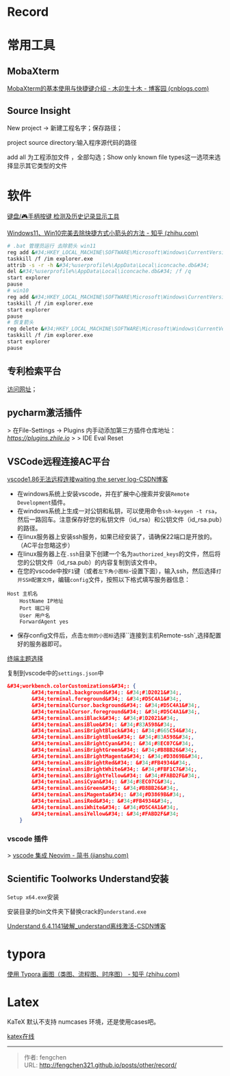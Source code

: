 # Record


# 常用工具

## MobaXterm

[MobaXterm的基本使用与快捷键介绍 - 木卯生十木 - 博客园 (cnblogs.com)](https://www.cnblogs.com/jxearlier/p/13236571.html)

## Source Insight

New project -&gt; 新建工程名字；保存路径；

project source directory:输入程序源代码的路径

add all 为工程添加文件 ，全部勾选；Show only known file types这一选项来选择显示其它类型的文件

# 软件

[ 键盘/🎮手柄按键 检测及历史记录显示工具](https://github.com/Sunrisepeak/KHistory)

[Windows11、Win10完美去除快捷方式小箭头的方法 - 知乎 (zhihu.com)](https://zhuanlan.zhihu.com/p/663388551)

```bash
# .bat 管理员运行 去除箭头 win11
reg add &#34;HKEY_LOCAL_MACHINE\SOFTWARE\Microsoft\Windows\CurrentVersion\Explorer\Shell Icons&#34; /v 29 /d &#34;%systemroot%\system32\imageres.dll,197&#34; /t reg_sz /f
taskkill /f /im explorer.exe
attrib -s -r -h &#34;%userprofile%\AppData\Local\iconcache.db&#34;
del &#34;%userprofile%\AppData\Local\iconcache.db&#34; /f /q
start explorer
pause
# win10
reg add &#34;HKEY_LOCAL_MACHINE\SOFTWARE\Microsoft\Windows\CurrentVersion\Explorer\Shell Icons&#34; /v 29 /d &#34;%systemroot%\system32\imageres.dll,197&#34; /t reg_sz /f
taskkill /f /im explorer.exe
start explorer
pause
# 恢复箭头
reg delete &#34;HKEY_LOCAL_MACHINE\SOFTWARE\Microsoft\Windows\CurrentVersion\Explorer\Shell Icons&#34; /v 29 /f
taskkill /f /im explorer.exe
start explorer
pause
```



## 专利检索平台
[访问网址](https://www.incopat.com)； 

## pycharm激活插件

&gt; 在File-Settings -&gt; Plugins 内手动添加第三方插件仓库地址：*https://plugins.zhile.io*
&gt;
&gt; IDE Eval Reset

## VSCode远程连接AC平台

[vscode1.86无法远程连接waiting the server log-CSDN博客](https://blog.csdn.net/qq_41596730/article/details/135982231)

- 在windows系统上安装vscode，并在扩展中心搜索并安装`Remote Development`插件。
- 在windows系统上生成一对公钥和私钥，可以使用命令`ssh-keygen -t rsa`，然后一路回车。注意保存好您的私钥文件（id_rsa）和公钥文件（id_rsa.pub）的路径。
- 在linux服务器上安装ssh服务，如果已经安装了，请确保22端口是开放的。（AC平台忽略这步）
- 在linux服务器上在`.ssh`目录下创建一个名为`authorized_keys`的文件，然后将您的公钥文件（id_rsa.pub）的内容复制到该文件中。
- 在您的vscode中按`F1`键（或者`左下角小图标`-设置下面），输入ssh，然后选择`打开SSH配置文件`，编辑`config`文件，按照以下格式填写服务器信息：

```
Host 主机名
    HostName IP地址
    Port 端口号
    User 用户名
    ForwardAgent yes
```

- 保存config文件后，点击`左侧的小图标`选择``连接到主机Remote-ssh`,选择配置好的服务器即可。

[终端主题选择](https://glitchbone.github.io/vscode-base16-term/#/gruvbox-dark-hard)

复制到vscode中的`settings.json`中

```json
&#34;workbench.colorCustomizations&#34;: {
        &#34;terminal.background&#34;: &#34;#1D2021&#34;,
        &#34;terminal.foreground&#34;: &#34;#D5C4A1&#34;,
        &#34;terminalCursor.background&#34;: &#34;#D5C4A1&#34;,
        &#34;terminalCursor.foreground&#34;: &#34;#D5C4A1&#34;,
        &#34;terminal.ansiBlack&#34;: &#34;#1D2021&#34;,
        &#34;terminal.ansiBlue&#34;: &#34;#83A598&#34;,
        &#34;terminal.ansiBrightBlack&#34;: &#34;#665C54&#34;,
        &#34;terminal.ansiBrightBlue&#34;: &#34;#83A598&#34;,
        &#34;terminal.ansiBrightCyan&#34;: &#34;#8EC07C&#34;,
        &#34;terminal.ansiBrightGreen&#34;: &#34;#B8BB26&#34;,
        &#34;terminal.ansiBrightMagenta&#34;: &#34;#D3869B&#34;,
        &#34;terminal.ansiBrightRed&#34;: &#34;#FB4934&#34;,
        &#34;terminal.ansiBrightWhite&#34;: &#34;#FBF1C7&#34;,
        &#34;terminal.ansiBrightYellow&#34;: &#34;#FABD2F&#34;,
        &#34;terminal.ansiCyan&#34;: &#34;#8EC07C&#34;,
        &#34;terminal.ansiGreen&#34;: &#34;#B8BB26&#34;,
        &#34;terminal.ansiMagenta&#34;: &#34;#D3869B&#34;,
        &#34;terminal.ansiRed&#34;: &#34;#FB4934&#34;,
        &#34;terminal.ansiWhite&#34;: &#34;#D5C4A1&#34;,
        &#34;terminal.ansiYellow&#34;: &#34;#FABD2F&#34;
    }
```

### vscode 插件

&gt; [vscode 集成 Neovim - 简书 (jianshu.com)](https://www.jianshu.com/p/ac739c6ea541)


## Scientific Toolworks Understand安装

`Setup x64.exe`安装

安装目录的bin文件夹下替换crack的`understand.exe`

[Understand 6.4.1141破解_understand离线激活-CSDN博客](https://blog.csdn.net/weixin_48220838/article/details/131297065)



# typora

[使用 Typora 画图（类图、流程图、时序图） - 知乎 (zhihu.com)](https://zhuanlan.zhihu.com/p/172635547)

# Latex
KaTeX 默认不支持 numcases 环境，还是使用cases吧。

[katex在线](https://katex.org/#demo)

---

> 作者: fengchen  
> URL: http://fengchen321.github.io/posts/other/record/  

